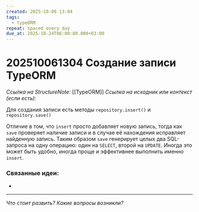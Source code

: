 ```yaml
---
created: 2025-10-06 13:04
tags:
  - typeORM
repeat: spaced every day
due_at: 2025-10-24T06:00:00.000+03:00
---
```

# 202510061304 Создание записи TypeORM

*Ссылка на StructureNote:* [[TypeORM]]
*Ссылка на исходник или контекст (если есть):*

Для создания записи есть методы `repository.insert()` и `repository.save()`

Отличие в том, что `insert` просто добавляет новую запись, тогда как `save` проверяет наличие записи и в случае её нахождения исправляет найденную запись. Таким образом `save` генерирует целых два SQL-запроса на одну операцию: один на `SELECT`, второй на `UPDATE`. Иногда это может быть удобно, иногда проще и эффективнее выполнить именно `insert`.

### Связанные идеи:

* 

---

*Что стоит развить? Какие вопросы возникли?*
